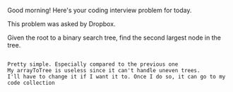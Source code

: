 Good morning! Here's your coding interview problem for today.

This problem was asked by Dropbox.

Given the root to a binary search tree, find the second largest node in the tree.


~~~~~~~~~~~~~~~~~~~~~~~~~~~~~~~~~~~~~~~~~~~~~~~~~~~~

Pretty simple. Especially compared to the previous one
My arrayToTree is useless since it can't handle uneven trees.
I'll have to change it if I want it to. Once I do so, it can go to my code collection